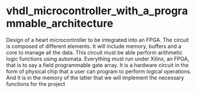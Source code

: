 # vhdl_microcontroller_with_a_programmable_architecture
Design of a heart microcontroller to be integrated into an FPGA. The circuit is composed of different elements. It will include memory, buffers and a core to manage all the data. This circuit must be able perform arithmetic logic functions using automata. Everything must run under Xilinx, an FPGA, that is to say a field programmable gate array. It is a hardware circuit in the form of physical chip that a user can program to perform logical operations. And it is in the memory of the latter that we will implement the necessary functions for the project
